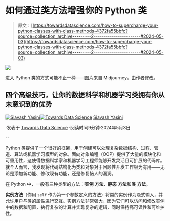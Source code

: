 # 如何通过类方法增强你的 Python 类

> 原文：[https://towardsdatascience.com/how-to-supercharge-your-python-classes-with-class-methods-4372fa55bbfc?source=collection_archive---------2-----------------------#2024-05-03](https://towardsdatascience.com/how-to-supercharge-your-python-classes-with-class-methods-4372fa55bbfc?source=collection_archive---------2-----------------------#2024-05-03)

![](../Images/a5eb45f9e87a8cde77526cb0ebd2846d.png)

进入 Python 类的方式可能不止一种——图片来自 Midjourney，由作者修改。

## 四个高级技巧，让你的数据科学和机器学习类拥有你从未意识到的优势

[](https://medium.com/@siavashyasini?source=post_page---byline--4372fa55bbfc--------------------------------)[![Siavash Yasini](../Images/55220a8a9397ba51dcc381828735f4a2.png)](https://medium.com/@siavashyasini?source=post_page---byline--4372fa55bbfc--------------------------------)[](https://towardsdatascience.com/?source=post_page---byline--4372fa55bbfc--------------------------------)[![Towards Data Science](../Images/a6ff2676ffcc0c7aad8aaf1d79379785.png)](https://towardsdatascience.com/?source=post_page---byline--4372fa55bbfc--------------------------------) [Siavash Yasini](https://medium.com/@siavashyasini?source=post_page---byline--4372fa55bbfc--------------------------------)

·发表于 [Towards Data Science](https://towardsdatascience.com/?source=post_page---byline--4372fa55bbfc--------------------------------) ·阅读时间9分钟·2024年5月3日

--

Python 类提供了一个很好的框架，用于创建可以处理复杂数据结构、过程、管道、算法或机器学习模型的对象。面向对象编程（OOP）提供了大量的模块化和可重用性，这使得数据科学家和机器学习工程师能够开发灵活且可扩展的代码库。就个人而言，我发现将代码结构化为类和对象对于回顾性开发工作极为有用——无论是添加新功能、修改现有功能，还是修复恼人的漏洞。

在 Python 中，一般有三种类型的方法：**实例** **方法**、**静态** **方法**和**类** **方法**。

**实例方法**（你用 `self` 作为第一个参数定义的方法）将类的实例作为隐式输入，并允许用户与类的属性进行交互。实例方法非常强大，因为它们可以访问和修改实例中的数据和配置，执行复杂的计算并实现复杂的逻辑，同时保持高可读性和可维护性。
